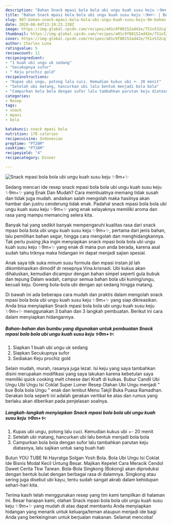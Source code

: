 ```yaml
---
description: "Bahan Snack mpasi bola bola ubi ungu kuah susu keju ✨9m+✨ | Bahan Membuat Snack mpasi bola bola ubi ungu kuah susu keju ✨9m+✨ Yang Lezat"
title: "Bahan Snack mpasi bola bola ubi ungu kuah susu keju ✨9m+✨ | Bahan Membuat Snack mpasi bola bola ubi ungu kuah susu keju ✨9m+✨ Yang Lezat"
slug: 987-bahan-snack-mpasi-bola-bola-ubi-ungu-kuah-susu-keju-9m-bahan-membuat-snack-mpasi-bola-bola-ubi-ungu-kuah-susu-keju-9m-yang-lezat
date: 2020-08-04T13:19:23.238Z
image: https://img-global.cpcdn.com/recipes/a01c9f88152ad42e/751x532cq70/snack-mpasi-bola-bola-ubi-ungu-kuah-susu-keju-✨9m✨-foto-resep-utama.jpg
thumbnail: https://img-global.cpcdn.com/recipes/a01c9f88152ad42e/751x532cq70/snack-mpasi-bola-bola-ubi-ungu-kuah-susu-keju-✨9m✨-foto-resep-utama.jpg
cover: https://img-global.cpcdn.com/recipes/a01c9f88152ad42e/751x532cq70/snack-mpasi-bola-bola-ubi-ungu-kuah-susu-keju-✨9m✨-foto-resep-utama.jpg
author: Charles Luna
ratingvalue: 5
reviewcount: 11
recipeingredient:
- "1 buah ubi ungu uk sedang"
- "Secukupnya sufor"
- " Keju prochiz gold"
recipeinstructions:
- "Kupas ubi ungu, potong lalu cuci. Kemudian kukus ubi +- 20 menit"
- "Setelah ubi matang, hancurkan ubi lalu bentuk menjadi bola bola"
- "Campurkan bola bola dengan sufor lalu tambahkan parutan keju diatasnya, lalu sajikan untuk sang buah hati"
categories:
- Resep
tags:
- snack
- mpasi
- bola

katakunci: snack mpasi bola 
nutrition: 178 calories
recipecuisine: Indonesian
preptime: "PT20M"
cooktime: "PT38M"
recipeyield: "4"
recipecategory: Dinner

---
```



![Snack mpasi bola bola ubi ungu kuah susu keju ✨9m+✨](https://img-global.cpcdn.com/recipes/a01c9f88152ad42e/751x532cq70/snack-mpasi-bola-bola-ubi-ungu-kuah-susu-keju-✨9m✨-foto-resep-utama.jpg)

Sedang mencari ide resep snack mpasi bola bola ubi ungu kuah susu keju ✨9m+✨ yang Enak Dan Mudah? Cara membuatnya memang tidak susah dan tidak juga mudah. andaikan salah mengolah maka hasilnya akan hambar dan justru cenderung tidak enak. Padahal snack mpasi bola bola ubi ungu kuah susu keju ✨9m+✨ yang enak selayaknya memiliki aroma dan rasa yang mampu memancing selera kita.

Banyak hal yang sedikit banyak mempengaruhi kualitas rasa dari snack mpasi bola bola ubi ungu kuah susu keju ✨9m+✨, pertama dari jenis bahan, lalu pemilihan bahan segar, hingga cara mengolah dan menghidangkannya. Tak perlu pusing jika ingin menyiapkan snack mpasi bola bola ubi ungu kuah susu keju ✨9m+✨ yang enak di mana pun anda berada, karena asal sudah tahu triknya maka hidangan ini dapat menjadi sajian spesial.

Anak saya tdk suka minum susu formula dan mpasi instan jd lah dikombinasikan dimodif dr resepnya Vina.krisnadi. Ubi kukus akan dihaluskan, kemudian dicampur dengan bahan simpel seperti gula bubuk dan tepung Dalam wadah, campur semua bahan bola ubi kuning/ungu, kecuali keju. Goreng bola-bola ubi dengan api sedang hingga matang.


Di bawah ini ada beberapa cara mudah dan praktis dalam mengolah snack mpasi bola bola ubi ungu kuah susu keju ✨9m+✨ yang siap dikreasikan. Anda bisa menyiapkan Snack mpasi bola bola ubi ungu kuah susu keju ✨9m+✨ menggunakan 3 bahan dan 3 langkah pembuatan. Berikut ini cara dalam menyiapkan hidangannya.

<!--inarticleads1-->

##### Bahan-bahan dan bumbu yang digunakan untuk pembuatan Snack mpasi bola bola ubi ungu kuah susu keju ✨9m+✨:

1. Siapkan 1 buah ubi ungu uk sedang
1. Siapkan Secukupnya sufor
1. Sediakan  Keju prochiz gold


Selain mudah, murah, rasanya juga lezat. Isi keju yang saya tambahkan disini merupakan modifikasi yang saya lakukan karena kebetulan saya memiliki quick cooking melt cheese dari Kraft di kulkas. Bubur Candil Ubi Ungu Ubi Ungu Isi Coklat Super Lumer Resep Olahan Ubi Ungu menjadi &#34; kue Bola bola Ungu &#34; enak dan lembut Menu Takjil Buka Puasa Ramadhan. Gerakan bola seperti ini adalah gerakan vertikal ke atas dan rumus yang berlaku akan diberikan pada penjelasan soalnya. 

<!--inarticleads2-->

##### Langkah-langkah menyiapkan Snack mpasi bola bola ubi ungu kuah susu keju ✨9m+✨:

1. Kupas ubi ungu, potong lalu cuci. Kemudian kukus ubi +- 20 menit
1. Setelah ubi matang, hancurkan ubi lalu bentuk menjadi bola bola
1. Campurkan bola bola dengan sufor lalu tambahkan parutan keju diatasnya, lalu sajikan untuk sang buah hati


Butun YOU TUBE Ni Hayratga Solgan Yosh Bola. Bola Ubi Ungu Isi Coklat Ide Bisnis Modal Kecil Untung Besar. Majikan Kepelet Cara Meracik Cendol Dawet Cerita Tkw Taiwan. Bola-Bola Singkong (Bokong) akan diproduksi dengan bentuk bulat dengan berbagai rasa di dalamnya. Singkong atau sering juga disebut ubi kayu, tentu sudah sangat akrab dalam kehidupan sehari-hari kita. 

Terima kasih telah menggunakan resep yang tim kami tampilkan di halaman ini. Besar harapan kami, olahan Snack mpasi bola bola ubi ungu kuah susu keju ✨9m+✨ yang mudah di atas dapat membantu Anda menyiapkan hidangan yang menarik untuk keluarga/teman ataupun menjadi ide bagi Anda yang berkeinginan untuk berjualan makanan. Selamat mencoba!
